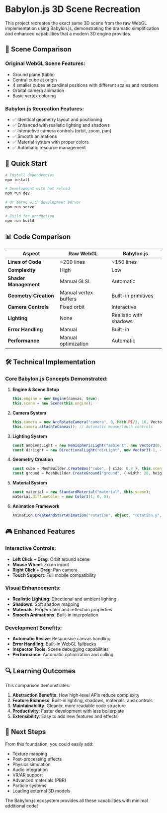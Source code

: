 # Babylon.js 3D Scene Recreation

This project recreates the exact same 3D scene from the raw WebGL implementation using Babylon.js, demonstrating the dramatic simplification and enhanced capabilities that a modern 3D engine provides.

## 🎯 Scene Comparison

### Original WebGL Scene Features:
- Ground plane (table)
- Central cube at origin  
- 4 smaller cubes at cardinal positions with different scales and rotations
- Orbital camera animation
- Basic vertex coloring

### Babylon.js Recreation Features:
- ✅ Identical geometry layout and positioning
- ✅ Enhanced with realistic lighting and shadows
- ✅ Interactive camera controls (orbit, zoom, pan)
- ✅ Smooth animations
- ✅ Material system with proper colors
- ✅ Automatic resource management

## 🚀 Quick Start

```bash
# Install dependencies
npm install

# Development with hot reload
npm run dev

# Or serve with development server
npm run serve

# Build for production
npm run build
```

## 📊 Code Comparison

| Aspect | Raw WebGL | Babylon.js |
|--------|-----------|------------|
| **Lines of Code** | ~200 lines | ~150 lines |
| **Complexity** | High | Low |
| **Shader Management** | Manual GLSL | Automatic |
| **Geometry Creation** | Manual vertex buffers | Built-in primitives |
| **Camera Controls** | Fixed orbit | Interactive |
| **Lighting** | None | Realistic with shadows |
| **Error Handling** | Manual | Built-in |
| **Performance** | Manual optimization | Automatic |

## 🛠️ Technical Implementation

### Core Babylon.js Concepts Demonstrated:

1. **Engine & Scene Setup**
   ```typescript
   this.engine = new Engine(canvas, true);
   this.scene = new Scene(this.engine);
   ```

2. **Camera System**
   ```typescript
   this.camera = new ArcRotateCamera("camera", 0, Math.PI/3, 10, Vector3.Zero(), this.scene);
   this.camera.attachToCanvas(); // Automatic mouse/touch controls
   ```

3. **Lighting System**
   ```typescript
   const ambientLight = new HemisphericLight("ambient", new Vector3(0, 1, 0), this.scene);
   const dirLight = new DirectionalLight("dirLight", new Vector3(-1, -1, -1), this.scene);
   ```

4. **Geometry Creation**
   ```typescript
   const cube = MeshBuilder.CreateBox("cube", { size: 0.8 }, this.scene);
   const ground = MeshBuilder.CreateGround("ground", { width: 20, height: 20 }, this.scene);
   ```

5. **Material System**
   ```typescript
   const material = new StandardMaterial("material", this.scene);
   material.diffuseColor = new Color3(1, 0, 0);
   ```

6. **Animation Framework**
   ```typescript
   Animation.CreateAndStartAnimation("rotation", object, "rotation.y", 30, 180, 0, 2 * Math.PI, Animation.ANIMATIONLOOPMODE_CYCLE);
   ```

## 🎮 Enhanced Features

### Interactive Controls:
- **Left Click + Drag**: Orbit around scene
- **Mouse Wheel**: Zoom in/out  
- **Right Click + Drag**: Pan camera
- **Touch Support**: Full mobile compatibility

### Visual Enhancements:
- **Realistic Lighting**: Directional and ambient lighting
- **Shadows**: Soft shadow mapping
- **Materials**: Proper color and reflection properties
- **Smooth Animations**: Built-in interpolation

### Development Benefits:
- **Automatic Resize**: Responsive canvas handling
- **Error Handling**: Built-in WebGL fallbacks
- **Inspector Tools**: Scene debugging capabilities
- **Performance**: Automatic optimization and culling

## 🔍 Learning Outcomes

This comparison demonstrates:

1. **Abstraction Benefits**: How high-level APIs reduce complexity
2. **Feature Richness**: Built-in lighting, shadows, materials, and controls
3. **Maintainability**: Cleaner, more readable code structure
4. **Productivity**: Faster development with less boilerplate
5. **Extensibility**: Easy to add new features and effects

## 🌟 Next Steps

From this foundation, you could easily add:
- Texture mapping
- Post-processing effects
- Physics simulation
- Audio integration
- VR/AR support
- Advanced materials (PBR)
- Particle systems
- Loading external 3D models

The Babylon.js ecosystem provides all these capabilities with minimal additional code!
